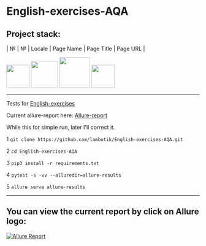 # English-exercises-AQA
## Project stack:
| № | № | Locale | Page Name | Page Title | Page URL |

<img src="https://cdn.jsdelivr.net/gh/devicons/devicon/icons/python/python-original-wordmark.svg" width="60" heigh="60"/> <img src="https://cdn.jsdelivr.net/gh/devicons/devicon/icons/pytest/pytest-original-wordmark.svg" width="70" heigh="70"/> <img src="https://cdn.jsdelivr.net/gh/devicons/devicon/icons/git/git-original-wordmark.svg" width="80" heigh="80"/> <img src="https://github.com/allure-framework/allure2/blob/master/.idea/icon.png" width="60" heigh="60"/>

 
          
          
          
          
          
          
          


___
Tests for [English-exercises](https://github.com/Areso/English-exercises)

Current allure-report here: [Allure-report](https://lambotik.github.io/English-exercises-AQA/#)

While this for simple run, later I'll correct it.

1 ```git clone https://github.com/lambotik/English-exercises-AQA.git```
   
2 ```cd English-exercises-AQA```
   
3 ```pip3 install -r requirements.txt```
   
4 ```pytest -s -vv --alluredir=allure-results```
   
5 ```allure serve allure-results```
___
## You can view the current report by click on Allure logo: 

[![Allure Report](https://github.com/allure-framework/allure2/blob/master/.idea/icon.png)](https://lambotik.github.io/English-exercises-AQA/)

